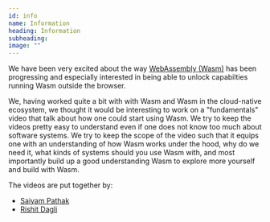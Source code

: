 ```yaml
---
id: info
name: Information
heading: Information
subheading:  
image: ""
---
```


We have been very excited about the way [WebAssembly (Wasm)](https://webassembly.org/) has been progressing and especially interested in being able to unlock capabilties running Wasm outside the browser.

We, having worked quite a bit with with Wasm and Wasm in the cloud-native ecosystem, we thought it would be interesting to work on a "fundamentals" video that talk about how one could start using Wasm. We try to keep the videos pretty easy to understand even if one does not know too much about software systems. We try to keep the scope of the video such that it equips one with an understanding of how Wasm works under the hood, why do we need it, what kinds of systems should you use Wasm with, and most importantly build up a good understanding Wasm to explore more yourself and build with Wasm.

The videos are put together by:

- [Saiyam Pathak](https://twitter.com/SaiyamPathak)
- [Rishit Dagli](https://twitter.com/rishit_dagli)
